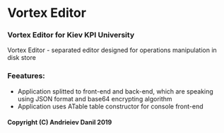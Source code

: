 # Vortex Editor

### Vortex Editor for Kiev KPI University

Vortex Editor - separated editor designed for operations manipulation in disk store

### Feeatures:
* Application splitted to front-end and back-end, which are speaking using JSON format and base64 encrypting algorithm
* Application uses ATable table constructor for console front-end


#### Copyright (C) Andrieiev Danil 2019
 
